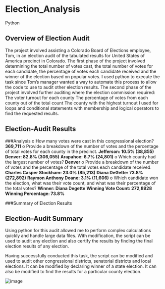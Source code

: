 # Election_Analysis
Python

## Overview of Election Audit
The project involved assisting a Colorado Board of Elections employee, Tom, in an election audit of the tabulated results for United States of America precinct in Colorado. The first phase of the project involved determining the total number of votes cast, the total number of votes for each candidate, the percentage of votes each candidate received and the winner of the election based on popular votes.  I used python to execute the task since Tom’s manager wanted a way to automate this process to allow the code to use to audit other election results. 
The second phase of the project involved further auditing where the election commission required:
The voter turnout for each county
The percentage of votes from each county out of the total count
The county with the highest turnout
I used for loops and conditional statements with membership and logical operators to find the requested results.  

## Election-Audit Results

###Analysis
o	How many votes were cast in this congressional election? 
**369,711**
o	Provide a breakdown of the number of votes and the percentage of total votes for each county in the precinct.
**Jefferson: 10.5% (38,855)**
**Denver: 82.8% (306,055)**
**Arapahoe: 6.7% (24,801)**
o	Which county had the largest number of votes?
**Denver**
o	Provide a breakdown of the number of votes and the percentage of the total votes each candidate received.
**Charles Casper Stockham: 23.0% (85,213)**
**Diana DeGette: 73.8% (272,892)**
**Raymon Anthony Doane: 3.1% (11,606)**
o	Which candidate won the election, what was their vote count, and what was their percentage of the total votes?
**Winner: Diana Degette**
**Winning Vote Count: 272,8928**
**Winning Percentage: 73.8%**

   ###Summary of Election Results


## Election-Audit Summary
Using python for this audit allowed me to perform complex calculations quickly and handle large data files. With modification, the script can be used to audit any election and also certify the results by finding the final election results of any election. 

Having successfully conducted this task, the script can be modified and used to audit other congressional districts, senatorial districts and local elections.  It can be modified by declaring winner of a state election. It can also be modified to find the results for  a particular county election. 

![image](https://user-images.githubusercontent.com/78401776/111019200-b4168680-838b-11eb-9323-81cd7098d395.png)
